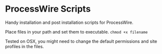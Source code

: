 # ProcessWire Scripts
Handy installation and post installation scripts for ProcessWire.

Place files in your path and set them to executable. ``chmod +x filename``

Tested on OSX, you might need to change the default permissions and site profiles in the files.
